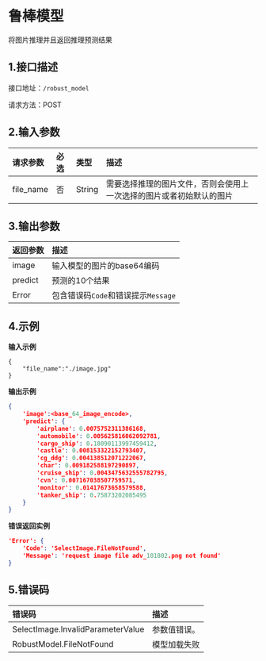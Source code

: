 
# 鲁棒模型
将图片推理并且返回推理预测结果
## 1.接口描述



接口地址：`/robust_model`

请求方法：POST

## 2.输入参数

| 请求参数  | 必选 | 类型   | 描述                   |
| :-------- | :--- | :----- | :--------------------- |
| file_name | 否   | String | 需要选择推理的图片文件，否则会使用上一次选择的图片或者初始默认的图片 |


## 3.输出参数

| 返回参数 | 描述                                |
| :------- | :---------------------------------- |
| image    | 输入模型的图片的base64编码                     |
| predict  | 预测的10个结果                      |
| Error    | 包含错误码`Code`和错误提示`Message` |

## 4.示例

**输入示例**
```curl
{
    "file_name":"./image.jpg"
}
```

**输出示例**
```json
{
    'image':<base_64_image_encode>,
    'predict': {
        'airplane': 0.0075752311386168,
        'automobile': 0.005625816062092781,
        'cargo_ship': 0.18090113997459412,
        'castle': 0.008153322152793407,
        'cg_ddg': 0.004138512071222067,
        'char': 0.009182588197290897,
        'cruise_ship': 0.0043475632555782795,
        'cvn': 0.007167038507759571,
        'monitor': 0.01417673658579588,
        'tanker_ship': 0.75873202085495
    }
}
```

**错误返回实例**
```json
'Error': {
    'Code': 'SelectImage.FileNotFound',
    'Message': 'request image file adv_101802.png not found'
}
```

## 5.错误码
| 错误码                            | 描述         |
| :-------------------------------- | :----------- |
| SelectImage.InvalidParameterValue | 参数值错误。 |
| RobustModel.FileNotFound          | 模型加载失败 |


